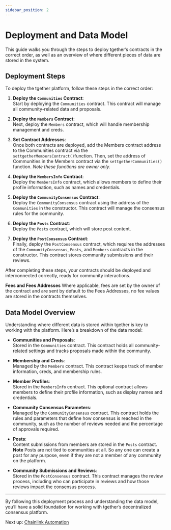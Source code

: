 ```yaml
---
sidebar_position: 2
---
```

# Deployment and Data Model

This guide walks you through the steps to deploy tgether’s contracts in the correct order, as well as an overview of where different pieces of data are stored in the system.

## Deployment Steps

To deploy the tgether platform, follow these steps in the correct order:

1. **Deploy the `Communities` Contract**:  
   Start by deploying the `Communities` contract. This contract will manage all community-related data and proposals.

2. **Deploy the `Members` Contract**:  
   Next, deploy the `Members` contract, which will handle membership management and creds. 

3. **Set Contract Addresses**:  
   Once both contracts are deployed, add the Members contract address to the Communities contract via the `settgetherMembersContract()`function. Then, set the address of Communities in the Members contract via the `settgetherCommunities()` function. *Note these functions are owner only.*

4. **Deploy the `MembersInfo` Contract**:  
   Deploy the `MembersInfo` contract, which allows members to define their profile information, such as names and credentials.

5. **Deploy the `CommunityConsensus` Contract**:  
   Deploy the `CommunityConsensus` contract using the address of the `Communities` in the constructor. This contract will manage the consensus rules for the community.

6. **Deploy the `Posts` Contract**:  
   Deploy the `Posts` contract, which will store post content.

7. **Deploy the `PostConsensus` Contract**:  
   Finally, deploy the `PostConsensus` contract, which requires the addresses of the `CommunityConsensus`, `Posts`, and `Members` contracts in the constructor. This contract stores community submissions and their reviews.

After completing these steps, your contracts should be deployed and interconnected correctly, ready for community interactions.

**Fees and Fees Addresses** Where applicable, fees are set by the owner of the contract and are sent by default to the Fees Addresses, no fee values are stored in the contracts themselves.

## Data Model Overview

Understanding where different data is stored within tgether is key to working with the platform. Here’s a breakdown of the data model:

- **Communities and Proposals**:  
  Stored in the `Communities` contract. This contract holds all community-related settings and tracks proposals made within the community.

- **Membership and Creds**:  
  Managed by the `Members` contract. This contract keeps track of member information, creds, and membership rules.

- **Member Profiles**:  
  Stored in the `MembersInfo` contract. This optional contract allows members to define their profile information, such as display names and credentials.

- **Community Consensus Parameters**:  
  Managed by the `CommunityConsensus` contract. This contract holds the rules and parameters that define how consensus is reached in the community, such as the number of reviews needed and the percentage of approvals required.

- **Posts**:  
  Content submissions from members are stored in the `Posts` contract. **Note** Posts are not tied to communities at all. So any one can create a post for any purpose, even if they are not a member of any community on the platform.

- **Community Submissions and Reviews**:  
  Stored in the `PostConsensus` contract. This contract manages the review process, including who can participate in reviews and how those reviews impact the consensus process.

---

By following this deployment process and understanding the data model, you’ll have a solid foundation for working with tgether’s decentralized consensus platform.

Next up: [Chainlink Automation](./chainlink-automation)
